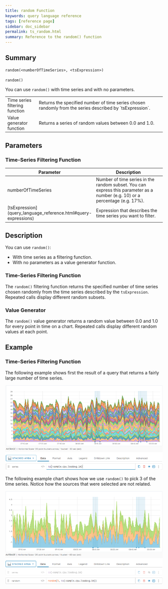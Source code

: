 ```yaml
---
title: random Function
keywords: query language reference
tags: [reference page]
sidebar: doc_sidebar
permalink: ts_random.html
summary: Reference to the random() function
---
```

## Summary
```
random(<numberOfTimeSeries>, <tsExpression>)

random()
```
You can use `random()` with time series and with no parameters.

<table style="width: 100%;">
<colgroup>
<col width="20%" />
<col width="80%" />
</colgroup>
<tbody>
<tr>
<td markdown="span"> Time series filtering <br>function</td>
<td markdown="span">Returns the specified number of time series chosen randomly from the series described by `tsExpression`.</td></tr>
<tr>
<td markdown="span">Value generator <br>function</td>
<td markdown="span">Returns a series of random values between 0.0 and 1.0.</td>
</tr>
</tbody>
</table>


## Parameters
### Time-Series Filtering Function
<table style="width: 100%;">
<tbody>
<thead>
<tr><th width="20%">Parameter</th><th width="80%">Description</th></tr>
</thead>
<tr>
<td>numberOfTimeSeries</td>
<td>Number of time series in the random subset. You can express this parameter as a number (e.g. 10) or a percentage (e.g. 17%). </td></tr>
<tr>
<td markdown="span"> [tsExpression](query_language_reference.html#query-expressions)</td>
<td>Expression that describes the time series you want to filter.</td>
</tr>
</tbody>
</table>

## Description

You can use `random()`:
* With time series as a filtering function.
* With no parameters as a value generator function.

### Time-Series Filtering Function

The `random()` filtering function returns the specified number of time series chosen randomly from the time series described by the `tsExpression`. Repeated calls display different random subsets.

### Value Generator

The `random()` value generator returns a random value between 0.0 and 1.0 for every point in time on a chart. Repeated calls display different random values at each point.


## Example

### Time-Series Filtering Function

The following example shows first the result of a query that returns a fairly large number of time series.

![metric for sample function](images/ts_sample_before.png)

The following example chart shows how we use `random()` to pick 3 of the time series. Notice how the sources that were selected are not related.

![random](images/ts_random.png)
